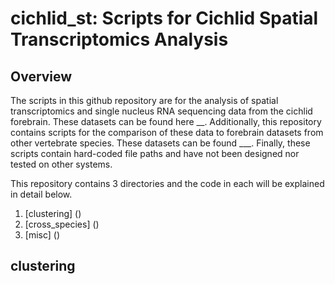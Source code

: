# cichlid_st: Scripts for Cichlid Spatial Transcriptomics Analysis
## Overview
The scripts in this github repository are for the analysis of spatial transcriptomics and single nucleus RNA sequencing data from the cichlid forebrain. These datasets can be found here __. Additionally, this repository contains scripts for the comparison of these data to forebrain datasets from other vertebrate species. These datasets can be found ___. Finally, these scripts contain hard-coded file paths and have not been designed nor tested on other systems.

This repository contains 3 directories and the code in each will be explained in detail below.
1. [clustering] ()
2. [cross_species] ()
3. [misc] ()

## clustering
